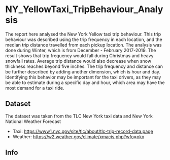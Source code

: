 # NY_YellowTaxi_TripBehaviour_Analysis

The report here analysed the New York Yellow taxi trip behaviour. This trip behaviour was described using the trip frequency in each location, and the median trip distance travelled from each pickup location. The analysis was done during Winter, which is from December - February 2017-2019. The result shows that trip frequency would fall during Christmas and heavy snowfall rates. Average trip distance would also decrease when snow thickness reaches beyond five inches. The trip frequency and distance can be further described by adding another dimension, which is hour and day. Identifying this behavior may be important for the taxi drivers, as they may be able to estimate during a specific day and hour, which area may have the most demand for a taxi ride.

## Dataset

The dataset was taken from the TLC New York taxi data and New York National Weather Forecast
* Taxi: https://www1.nyc.gov/site/tlc/about/tlc-trip-record-data.page
* Weather: https://w2.weather.gov/climate/xmacis.php?wfo=okx

## Info


